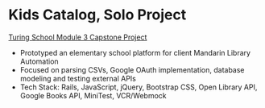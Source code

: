 # Kids Catalog, Solo Project
[Turing School Module 3 Capstone Project](https://github.com/turingschool/lesson_plans/blob/master/ruby_03-professional_rails_applications/self_directed_project.md) <br>
* Prototyped an elementary school platform for client Mandarin Library Automation
* Focused on parsing CSVs, Google OAuth implementation, database modeling and testing external APIs
* Tech Stack: Rails, JavaScript, jQuery, Bootstrap CSS, Open Library API, Google Books API, MiniTest, VCR/Webmock
